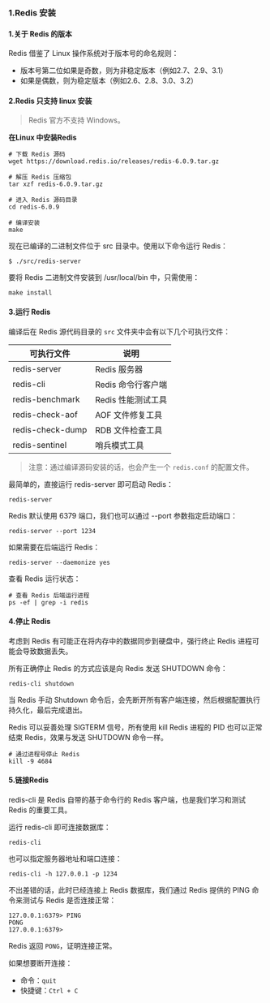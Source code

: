 ### 1.Redis 安装

#### 1.关于 Redis 的版本

Redis 借鉴了 Linux 操作系统对于版本号的命名规则：

- 版本号第二位如果是奇数，则为非稳定版本（例如2.7、2.9、3.1）
- 如果是偶数，则为稳定版本（例如2.6、2.8、3.0、3.2）

#### 2.Redis 只支持 linux 安装

> Redis 官方不支持 Windows。

**在Linux 中安装Redis**

```shell
# 下载 Redis 源码
wget https://download.redis.io/releases/redis-6.0.9.tar.gz

# 解压 Redis 压缩包
tar xzf redis-6.0.9.tar.gz

# 进入 Redis 源码目录
cd redis-6.0.9

# 编译安装
make
```

现在已编译的二进制文件位于 src 目录中。使用以下命令运行 Redis：

```shell
$ ./src/redis-server
```

要将 Redis 二进制文件安装到 /usr/local/bin 中，只需使用：

```shell
make install
```

#### 3.运行 Redis

编译后在 Redis 源代码目录的 `src` 文件夹中会有以下几个可执行文件：

| **可执行文件**   | **说明**           |
| ---------------- | ------------------ |
| redis-server     | Redis 服务器       |
| redis-cli        | Redis 命令行客户端 |
| redis-benchmark  | Redis 性能测试工具 |
| redis-check-aof  | AOF 文件修复工具   |
| redis-check-dump | RDB 文件检查工具   |
| redis-sentinel   | 哨兵模式工具       |

> 注意：通过编译源码安装的话，也会产生一个 `redis.conf` 的配置文件。

最简单的，直接运行 redis-server 即可启动 Redis：

```shell
redis-server
```

Redis 默认使用 6379 端口，我们也可以通过 --port 参数指定启动端口：

```shell
redis-server --port 1234
```

如果需要在后端运行 Redis：

```shell
redis-server --daemonize yes
```

查看 Redis 运行状态：

```shell
# 查看 Redis 后端运行进程
ps -ef | grep -i redis
```

#### 4.停止 Redis

考虑到 Redis 有可能正在将内存中的数据同步到硬盘中，强行终止 Redis 进程可能会导致数据丢失。

所有正确停止 Redis 的方式应该是向 Redis 发送 SHUTDOWN  命令：

```shell
redis-cli shutdown
```

当 Redis 手动 Shutdown 命令后，会先断开所有客户端连接，然后根据配置执行持久化，最后完成退出。

Redis 可以妥善处理 SIGTERM 信号，所有使用 kill Redis 进程的 PID 也可以正常结束 Redis，效果与发送 SHUTDOWN 命令一样。

```shell
# 通过进程号停止 Redis
kill -9 4684
```

#### 5.链接Redis

redis-cli 是 Redis 自带的基于命令行的 Redis 客户端，也是我们学习和测试 Redis 的重要工具。

运行 redis-cli 即可连接数据库：

```shell
redis-cli
```

也可以指定服务器地址和端口连接：

```shell
redis-cli -h 127.0.0.1 -p 1234
```

不出差错的话，此时已经连接上 Redis 数据库，我们通过 Redis 提供的 PING 命令来测试与 Redis 是否连接正常：

```shell
127.0.0.1:6379> PING
PONG
127.0.0.1:6379>
```

Redis 返回 `PONG`，证明连接正常。

如果想要断开连接：

- 命令：`quit`
- 快捷键：`Ctrl + C`

































